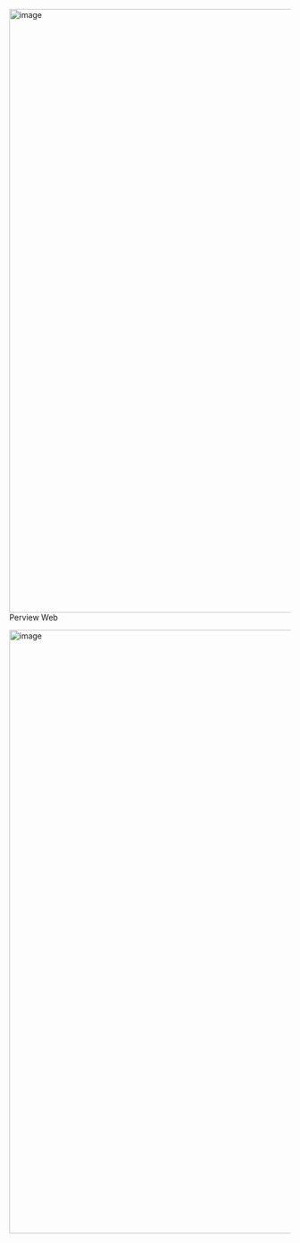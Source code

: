 <img width="1920" height="1080" alt="image" src="https://github.com/user-attachments/assets/ff95ef65-f44d-4040-809d-5bc793fcebd1" />Perview Web 

<img width="1920" height="1080" alt="image" src="https://github.com/user-attachments/assets/f330eb52-ef71-430c-928b-dc1986570c09" />


